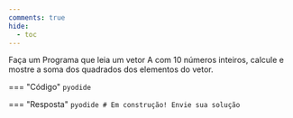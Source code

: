 ```yaml
---
comments: true
hide:
  - toc
---
```


Faça um Programa que leia um vetor A com 10 números inteiros, calcule e mostre a soma dos quadrados dos elementos do vetor.

=== "Código"
	```pyodide
	```

=== "Resposta"
	```pyodide
	# Em construção! Envie sua solução
	```
